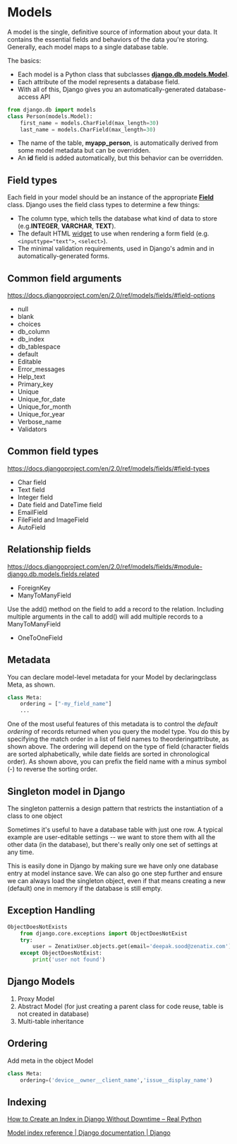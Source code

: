 # Models

A model is the single, definitive source of information about your data. It contains the essential fields and behaviors of the data you're storing. Generally, each model maps to a single database table.

The basics:

- Each model is a Python class that subclasses [**django.db.models.Model**](https://docs.djangoproject.com/en/1.11/ref/models/instances/#django.db.models.Model).
- Each attribute of the model represents a database field.
- With all of this, Django gives you an automatically-generated database-access API

```python
from django.db import models
class Person(models.Model):
    first_name = models.CharField(max_length=30)
    last_name = models.CharField(max_length=30)
```

- The name of the table, **myapp_person**, is automatically derived from some model metadata but can be overridden.
- An **id** field is added automatically, but this behavior can be overridden.

## Field types

Each field in your model should be an instance of the appropriate [**Field**](https://docs.djangoproject.com/en/1.11/ref/models/fields/#django.db.models.Field) class. Django uses the field class types to determine a few things:

- The column type, which tells the database what kind of data to store (e.g.**INTEGER**, **VARCHAR**, **TEXT**).
- The default HTML [widget](https://docs.djangoproject.com/en/1.11/ref/forms/widgets/) to use when rendering a form field (e.g.`<inputtype="text">`, `<select>`).
- The minimal validation requirements, used in Django's admin and in automatically-generated forms.

## Common field arguments

https://docs.djangoproject.com/en/2.0/ref/models/fields/#field-options

- null
- blank
- choices
- db_column
- db_index
- db_tablespace
- default
- Editable
- Error_messages
- Help_text
- Primary_key
- Unique
- Unique_for_date
- Unique_for_month
- Unique_for_year
- Verbose_name
- Validators

## Common field types

https://docs.djangoproject.com/en/2.0/ref/models/fields/#field-types

- Char field
- Text field
- Integer field
- Date field and DateTime field
- EmailField
- FileField and ImageField
- AutoField

## Relationship fields

https://docs.djangoproject.com/en/2.0/ref/models/fields/#module-django.db.models.fields.related

- ForeignKey
- ManyToManyField

Use the add() method on the field to add a record to the relation. Including multiple arguments in the call to add() will add multiple records to a ManyToManyField

- OneToOneField

## Metadata

You can declare model-level metadata for your Model by declaringclass Meta, as shown.

```python
class Meta:
    ordering = ["-my_field_name"]
    ...
```

One of the most useful features of this metadata is to control the *default ordering* of records returned when you query the model type. You do this by specifying the match order in a list of field names to theorderingattribute, as shown above. The ordering will depend on the type of field (character fields are sorted alphabetically, while date fields are sorted in chronological order). As shown above, you can prefix the field name with a minus symbol (-) to reverse the sorting order.

## Singleton model in Django

The singleton patternis a design pattern that restricts the instantiation of a class to one object

Sometimes it's useful to have a database table with just one row. A typical example are user-editable settings -- we want to store them with all the other data (in the database), but there's really only one set of settings at any time.

This is easily done in Django by making sure we have only one database entry at model instance save. We can also go one step further and ensure we can always load the singleton object, even if that means creating a new (default) one in memory if the database is still empty.

## Exception Handling

```python
ObjectDoesNotExists
    from django.core.exceptions import ObjectDoesNotExist
    try:
        user = ZenatixUser.objects.get(email='deepak.sood@zenatix.com')
    except ObjectDoesNotExist:
        print('user not found')
```

## Django Models

1. Proxy Model
2. Abstract Model (for just creating a parent class for code reuse, table is not created in database)
3. Multi-table inheritance

## Ordering

Add meta in the object Model

```python
class Meta:
    ordering=('device__owner__client_name','issue__display_name')
```

## Indexing

[How to Create an Index in Django Without Downtime – Real Python](https://realpython.com/create-django-index-without-downtime/)

[Model index reference | Django documentation | Django](https://docs.djangoproject.com/en/5.0/ref/models/indexes/)
